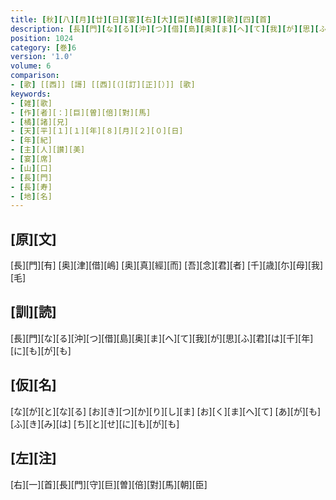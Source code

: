 ```yaml
---
title: [秋][八][月][廿][日][宴][右][大][臣][橘][家][歌][四][首]
description: [長][門][な][る][沖][つ][借][島][奥][ま][へ][て][我][が][思][ふ][君][は][千][年][に][も][が][も]
position: 1024
category: [巻]6
version: '1.0'
volume: 6
comparison:
- [歌] [[西]] [謌] [[西][（][訂][正][）]] [歌]
keywords:
- [雑][歌]
- [作][者][：][巨][曽][倍][對][馬]
- [橘][諸][兄]
- [天][平][１][１][年][８][月][２][０][日]
- [年][紀]
- [主][人][讃][美]
- [宴][席]
- [山][口]
- [長][門]
- [長][寿]
- [地][名]
---
```


## [原][文]

[長][門][有] [奥][津][借][嶋] [奥][真][經][而] [吾][念][君][者] [千][歳][尓][母][我][毛]

## [訓][読]

[長][門][な][る][沖][つ][借][島][奥][ま][へ][て][我][が][思][ふ][君][は][千][年][に][も][が][も]

## [仮][名]

[な][が][と][な][る] [お][き][つ][か][り][し][ま] [お][く][ま][へ][て] [あ][が][も][ふ][き][み][は] [ち][と][せ][に][も][が][も]

## [左][注]

[右][一][首][長][門][守][巨][曽][倍][對][馬][朝][臣]
